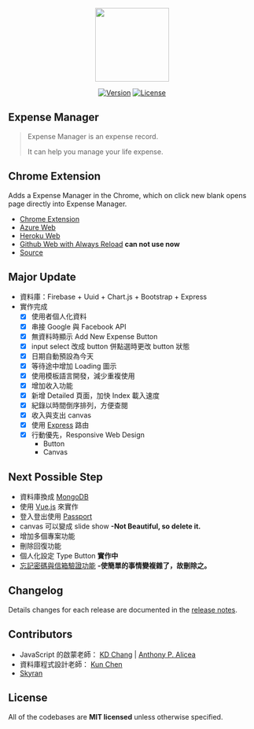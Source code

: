 <p align="center"><a href="#" target="_blank"><img width="150" src="https://github.com/skyran1278/Expense-Manager/blob/firebase/icons/playstore/icon.png"></a></p>

<p align="center">
<!--   <a href="/"><img src="https://img.shields.io/github/downloads/skyran1278/20170324-Account/latest/total.svg" alt="Downloads"></a> -->
  <a href="#"><img src="https://img.shields.io/github/release/skyran1278/Expense-Manager.svg" alt="Version"></a>
  <a href="#"><img src="https://img.shields.io/github/license/skyran1278/Expense-Manager.svg" alt="License"></a>
</p>

## Expense Manager

> Expense Manager is an expense record.
>
> It can help you manage your life expense.

## Chrome Extension

Adds a Expense Manager in the Chrome, which on click new blank opens page directly into Expense Manager.

* [Chrome Extension](https://goo.gl/YPmDnM)
* [Azure Web](http://expense-manager.azurewebsites.net)
* [Heroku Web](https://expense-manger.herokuapp.com)
* [Github Web with Always Reload](https://skyran1278.github.io/Expense-Manager) **can not use now**
* [Source](https://github.com/skyran1278/Expense-Manager/tree/master/docs)

## Major Update

- 資料庫：Firebase + Uuid + Chart.js + Bootstrap + Express
- 實作完成
  - [x] 使用者個人化資料
  - [x] 串接 Google 與 Facebook API
  - [x] 無資料時顯示 Add New Expense Button
  - [x] input select 改成 button 併點選時更改 button 狀態
  - [x] 日期自動預設為今天
  - [x] 等待途中增加 Loading 圖示
  - [x] 使用模板語言開發，減少重複使用
  - [x] 增加收入功能
  - [x] 新增 Detailed 頁面，加快 Index 載入速度
  - [x] 紀錄以時間倒序排列，方便查閱
  - [x] 收入與支出 canvas
  - [x] 使用 [Express](http://expressjs.com/zh-tw/) 路由
  - [x] 行動優先，Responsive Web Design
    - Button
    - Canvas

## Next Possible Step

- 資料庫換成 [MongoDB](https://www.mongodb.com/)
- 使用 [Vue.js](https://cn.vuejs.org/v2/guide/) 來實作
- 登入登出使用 [Passport](http://passportjs.org/)
- canvas 可以變成 slide show **-Not Beautiful, so delete it.**
- 增加多個專案功能
- 刪除回復功能
- 個人化設定 Type Button **實作中**
- [忘記密碼與信箱驗證功能](https://firebase.google.com/docs/auth/web/manage-users#send_a_user_a_verification_email) **-使簡單的事情變複雜了，故刪除之。**

## Changelog

Details changes for each release are documented in the [release notes](https://github.com/skyran1278/20170324_ExpenseManager/releases).

## Contributors

* JavaScript 的啟蒙老師： [KD Chang](https://github.com/kdchang) | [Anthony P. Alicea](https://github.com/AnthonyPAlicea)
* 資料庫程式設計老師： [Kun Chen](https://github.com/kchen-tw)
* [Skyran](https://github.com/skyran1278)

## License

All of the codebases are **MIT licensed** unless otherwise specified.
